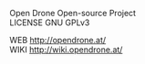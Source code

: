 Open Drone Open-source Project  
LICENSE GNU GPLv3  
  
WEB http://opendrone.at/  
WIKI  http://wiki.opendrone.at/
